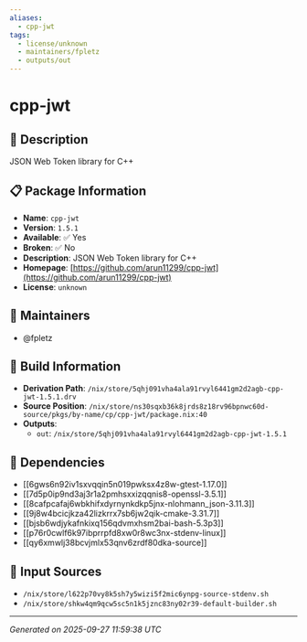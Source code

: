```yaml
---
aliases:
  - cpp-jwt
tags:
  - license/unknown
  - maintainers/fpletz
  - outputs/out
---
```


# cpp-jwt

## 📝 Description

JSON Web Token library for C++

## 📋 Package Information

- **Name**: `cpp-jwt`
- **Version**: `1.5.1`
- **Available**: ✅ Yes
- **Broken**: ✅ No
- **Description**: JSON Web Token library for C++
- **Homepage**: [https://github.com/arun11299/cpp-jwt](https://github.com/arun11299/cpp-jwt)
- **License**: `unknown`
## 👥 Maintainers

- @fpletz


## 🔧 Build Information

- **Derivation Path**: `/nix/store/5qhj091vha4ala91rvyl6441gm2d2agb-cpp-jwt-1.5.1.drv`
- **Source Position**: `/nix/store/ns30sqxb36k8jrds8z18rv96bpnwc60d-source/pkgs/by-name/cp/cpp-jwt/package.nix:40`
- **Outputs**:
  - `out`:  `/nix/store/5qhj091vha4ala91rvyl6441gm2d2agb-cpp-jwt-1.5.1`

## 🔗 Dependencies

- [[6gws6n92iv1sxvqqin5n019pwksx4z8w-gtest-1.17.0]]
- [[7d5p0ip9nd3aj3r1a2pmhsxxizqqnis8-openssl-3.5.1]]
- [[8cafpcafaj6wbkhifxdyrnynkdkp5jnx-nlohmann_json-3.11.3]]
- [[9j8w4bcicjkza42lizkrrx7sb6jw2qik-cmake-3.31.7]]
- [[bjsb6wdjykafnkixq156qdvmxhsm2bai-bash-5.3p3]]
- [[p76r0cwlf6k97ibprrpfd8xw0r8wc3nx-stdenv-linux]]
- [[qy6xmwlj38bcvjmlx53qnv6zrdf80dka-source]]

## 📁 Input Sources

- `/nix/store/l622p70vy8k5sh7y5wizi5f2mic6ynpg-source-stdenv.sh`
- `/nix/store/shkw4qm9qcw5sc5n1k5jznc83ny02r39-default-builder.sh`

---
*Generated on 2025-09-27 11:59:38 UTC*
